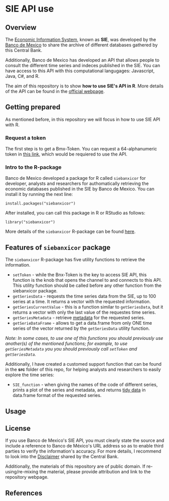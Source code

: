 # SIE API use

## Overview

The [Economic Information System](https://www.banxico.org.mx/SieInternet/), known as __SIE__, was developed by the [Banco de Mexico](https://www.banxico.org.mx/indexen.html) to share the archive of different databases gathered by this Central Bank.  

Additionally, Banco de Mexico has developed an API that allows people to consult the different time series and indeces published in the SIE. You can have access to this API with this computational langugages: Javascript, Java, C#, and R. 

The aim of this repository is to show __how to use SIE's API in R__. More details of the API can be found in the [official webpage](https://www.banxico.org.mx/SieAPIRest/service/v1/?locale=en).

## Getting prepared
As mentioned before, in this repository we will focus in how to use SIE API with R.  

### Request a token
The first step is to get a Bmx-Token. You can request a 64-alphanumeric token in [this link](https://www.banxico.org.mx/SieAPIRest/service/v1/token), which would be requiered to use the API.  

### Intro to the R-package
Banco de Mexico developed a package for R called `siebanxicor` for developer, analysts and researchers for authomatically retrieving the economic databases published in the SIE by Banco de Mexico. You can install it by running the next line:
```{r}
install.packages("siebanxicor")
```

After installed, you can call this package in R or RStudio as follows:
```{r}
library("siebanxicor")
```

More details of the `siebanxicor` R-package can be found [here](https://cran.r-project.org/web/packages/siebanxicor/siebanxicor.pdf).

## Features of `siebanxicor` package

The `siebanxicor` R-package has five utility functions to retrieve the information. 

- `setToken` - while the Bnx-Token is the key to access SIE API, this function is the knob that opens the channel to and connects to this API. This utility function should be called before any other function from the siebanxicor package.
- `getSeriesData` - requests the time series data from the SIE, up to 100 series at a time. It returns a vector with the requested information.
- `getSeriesCurrentValue` - this is a function similar to `getSeriesData`, but it returns a vector with only the last value of the requestes time series.
- `getSeriesMetadata` - retrieve [metadata](https://en.wikipedia.org/wiki/Metadata) for the requested series.
- `getSerieDataFrame` - allows to get a data.frame from only ONE time series of the vector returned by the `getSeriesData` utility function.

_Note: In some cases, to use one of this functions you should previously use another(s) of the mentioned functions; for example, to use `getSeriesMetadata` you you should previously call `setToken` and `getSeriesData`._
  
Additionally, I have created a customed support function that can be found in the __src__ folder of this repo, for helping analysts and researchers to easily explore the time series:
- `SIE_function` - when giving the names of the code of different series, prints a plot of the series and metadata, and returns [tidy data](https://www.jstatsoft.org/article/view/v059i10) in data.frame format of the requested series.

## Usage


## License
If you use Banco de Mexico's SIE API, you must clearly state the source and include a reference to Banco de México's URL address so as to enable third parties to verify the information's accuracy. For more details, I recommend to look into the [Disclaimer](https://www.banxico.org.mx/footer-en/disclaimer-usage-policies-ban.html) shared by the Central Bank.

Additionally, the materials of this repository are of public domain. If re-using/re-mixing the material, please provide attribution and link to the repository webpage.

## References


